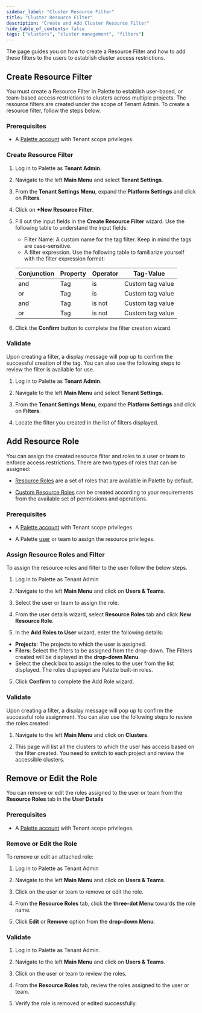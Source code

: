 ```yaml
---
sidebar_label: "Cluster Resource Filter"
title: "Cluster Resource Filter"
description: "Create and Add Cluster Resource Filter"
hide_table_of_contents: false
tags: ["clusters", "cluster management", "filters"]
---
```


The page guides you on how to create a Resource Filter and how to add these filters to the users to establish cluster
access restrictions.

## Create Resource Filter

You must create a Resource Filter in Palette to establish user-based, or team-based access restrictions to clusters
across multiple projects. The resource filters are created under the scope of Tenant Admin. To create a resource filter,
follow the steps below.

### Prerequisites

- A [Palette account](https://console.spectrocloud.com) with Tenant scope privileges.

### Create Resource Filter

1. Log in to Palette as **Tenant Admin**.

2. Navigate to the left **Main Menu** and select **Tenant Settings**.

3. From the **Tenant Settings Menu**, expand the **Platform Settings** and click on **Filters**.

4. Click on **+New Resource Filter**.

5. Fill out the input fields in the **Create Resource Filter** wizard. Use the following table to understand the input
   fields:

   - Filter Name: A custom name for the tag filter. Keep in mind the tags are case-sensitive.
   - A filter expression. Use the following table to familiarize yourself with the filter expression format:

   | Conjunction | Property | Operator | Tag-Value        |
   | ----------- | -------- | -------- | ---------------- |
   | and         | Tag      | is       | Custom tag value |
   | or          | Tag      | is       | Custom tag value |
   | and         | Tag      | is not   | Custom tag value |
   | or          | Tag      | is not   | Custom tag value |

6. Click the **Confirm** button to complete the filter creation wizard.

### Validate

Upon creating a filter, a display message will pop up to confirm the successful creation of the tag. You can also use
the following steps to review the filter is available for use.

1. Log in to Palette as **Tenant Admin**.

2. Navigate to the left **Main Menu** and select **Tenant Settings**.

3. From the **Tenant Settings Menu**, expand the **Platform Settings** and click on **Filters**.

4. Locate the filter you created in the list of filters displayed.

## Add Resource Role

You can assign the created resource filter and roles to a user or team to enforce access restrictions. There are two
types of roles that can be assigned:

- [Resource Roles](../../../user-management/palette-rbac/resource-scope-roles-permissions.md) are a set of roles that
  are available in Palette by default.

- [Custom Resource Roles](../../../user-management/palette-rbac/resource-scope-roles-permissions.md) can be created
  according to your requirements from the available set of permissions and operations.

### Prerequisites

- A [Palette account](https://console.spectrocloud.com) with Tenant scope privileges.

- A Palette [user](../../../user-management/new-user.md#create-a-new-user) or team to assign the resource privileges.

### Assign Resource Roles and Filter

To assign the resource roles and filter to the user follow the below steps.

1. Log in to Palette as Tenant Admin

2. Navigate to the left **Main Menu** and click on **Users & Teams**.

3. Select the user or team to assign the role.

4. From the user details wizard, select **Resource Roles** tab and click **New Resource Role**.

5. In the **Add Roles to User** wizard, enter the following details:

- **Projects**: The projects to which the user is assigned.
- **Filers**: Select the filters to be assigned from the drop-down. The Filters created will be displayed in the
  **drop-down Menu**.
- Select the check box to assign the roles to the user from the list displayed. The roles displayed are Palette built-in
  roles.

5. Click **Confirm** to complete the Add Role wizard.

### Validate

Upon creating a filter, a display message will pop up to confirm the successful role assignment. You can also use the
following steps to review the roles created:

1. Navigate to the left **Main Menu** and click on **Clusters**.

2. This page will list all the clusters to which the user has access based on the filter created. You need to switch to
   each project and review the accessible clusters.

## Remove or Edit the Role

You can remove or edit the roles assigned to the user or team from the **Resource Roles** tab in the **User Details**

### Prerequisites

- A [Palette account](https://console.spectrocloud.com) with Tenant scope privileges.

### Remove or Edit the Role

To remove or edit an attached role:

1. Log in to Palette as Tenant Admin

2. Navigate to the left **Main Menu** and click on **Users & Teams**.

3. Click on the user or team to remove or edit the role.

4. From the **Resource Roles** tab, click the **three-dot Menu** towards the role name.

5. Click **Edit** or **Remove** option from the **drop-down Menu**.

### Validate

1. Log in to Palette as Tenant Admin.

2. Navigate to the left **Main Menu** and click on **Users & Teams**.

3. Click on the user or team to review the roles.

4. From the **Resource Roles** tab, review the roles assigned to the user or team.

5. Verify the role is removed or edited successfully.
